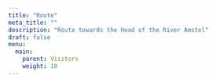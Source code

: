 ```yaml
---
title: "Route"
meta_title: ""
description: "Route towards the Head of the River Amstel"
draft: false
menu:
  main:
    parent: Visitors
    weight: 10
---
```

